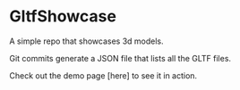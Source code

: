 # GltfShowcase

A simple repo that showcases 3d models. 

Git commits generate a JSON file that lists all the GLTF files. 

Check out the demo page [here] to see it in action. 
